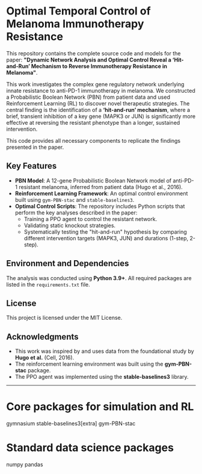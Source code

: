# Optimal Temporal Control of Melanoma Immunotherapy Resistance

This repository contains the complete source code and models for the paper: **"Dynamic Network Analysis and Optimal Control Reveal a ‘Hit-and-Run’ Mechanism to Reverse Immunotherapy Resistance in Melanoma"**.

This work investigates the complex gene regulatory network underlying innate resistance to anti-PD-1 immunotherapy in melanoma. We constructed a Probabilistic Boolean Network (PBN) from patient data and used Reinforcement Learning (RL) to discover novel therapeutic strategies. The central finding is the identification of a **‘hit-and-run’ mechanism**, where a brief, transient inhibition of a key gene (MAPK3 or JUN) is significantly more effective at reversing the resistant phenotype than a longer, sustained intervention.

This code provides all necessary components to replicate the findings presented in the paper.

## Key Features

* **PBN Model**: A 12-gene Probabilistic Boolean Network model of anti-PD-1 resistant melanoma, inferred from patient data (Hugo et al., 2016).
* **Reinforcement Learning Framework**: An optimal control environment built using `gym-PBN-stac` and `stable-baselines3`.
* **Optimal Control Scripts**: The repository includes Python scripts that perform the key analyses described in the paper:
    * Training a PPO agent to control the resistant network.
    * Validating static knockout strategies.
    * Systematically testing the "hit-and-run" hypothesis by comparing different intervention targets (MAPK3, JUN) and durations (1-step, 2-step).




## Environment and Dependencies

The analysis was conducted using **Python 3.9+**. All required packages are listed in the `requirements.txt` file.



## License

This project is licensed under the MIT License.

## Acknowledgments

* This work was inspired by and uses data from the foundational study by **Hugo et al.** (Cell, 2016).
* The reinforcement learning environment was built using the **gym-PBN-stac** package.
* The PPO agent was implemented using the **stable-baselines3** library.

---


# Core packages for simulation and RL
gymnasium
stable-baselines3[extra]
gym-PBN-stac

# Standard data science packages
numpy
pandas

